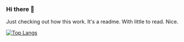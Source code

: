 ### Hi there 👋

Just checking out how this work. It's a readme. With little to read. Nice.
<!--
[![noir's github stats](https://github-readme-stats.vercel.app/api?username=josephnoir&count_private=true&theme=graywhite)](https://github.com/anuraghazra/github-readme-stats)
-->

[![Top Langs](https://github-readme-stats.vercel.app/api/top-langs/?username=josephnoir&layout=compact)](https://github.com/anuraghazra/github-readme-stats)

<!--
**josephnoir/josephnoir** is a ✨ _special_ ✨ repository because its `README.md` (this file) appears on your GitHub profile.

Here are some ideas to get you started:

- 🔭 I’m currently working on ...
- 🌱 I’m currently learning ...
- 👯 I’m looking to collaborate on ...
- 🤔 I’m looking for help with ...
- 💬 Ask me about ...
- 📫 How to reach me: ...
- 😄 Pronouns: ...
- ⚡ Fun fact: ...
-->
